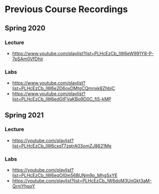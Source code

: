 Previous Course Recordings
==========================

## Spring 2020

### Lecture

* <https://www.youtube.com/playlist?list=PLHcEzCb_lW6eW991Y8-P-7pSAm0VfDhir>

### Labs

* <https://www.youtube.com/playlist?list=PLHcEzCb_lW6e2D6oxDMtgCQmnxk8ZhbjC>
* <https://www.youtube.com/playlist?list=PLHcEzCb_lW6edGtFVaKBq9D0C_fi5-kMP>

## Spring 2021

### Lecture

* <https://youtube.com/playlist?list=PLHcEzCb_lW6cxqT7zqtrA03omZJ8621Me>

### Labs

* <https://youtube.com/playlist?list=PLHcEzCb_lW6eqOI0m56BUNm9p_MhgSxYE>
* <https://youtube.com/playlist?list=PLHcEzCb_lW6doM3UnGkt3aM-QrniYhsqY>
